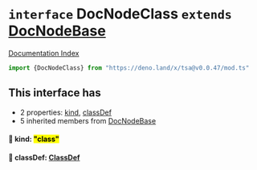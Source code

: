 # `interface` DocNodeClass `extends` [DocNodeBase](../private.interface.DocNodeBase/README.md)

[Documentation Index](../README.md)

```ts
import {DocNodeClass} from "https://deno.land/x/tsa@v0.0.47/mod.ts"
```

## This interface has

- 2 properties:
[kind](#-kind-class),
[classDef](#-classdef-classdef)
- 5 inherited members from [DocNodeBase](../private.interface.DocNodeBase/README.md)


#### 📄 kind: <mark>"class"</mark>



#### 📄 classDef: [ClassDef](../interface.ClassDef/README.md)



